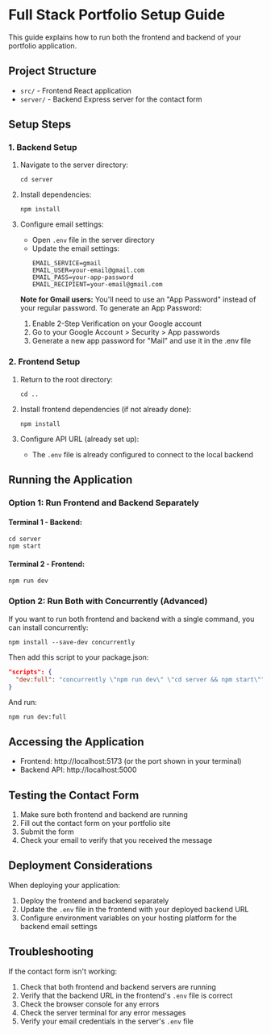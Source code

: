 # Full Stack Portfolio Setup Guide

This guide explains how to run both the frontend and backend of your portfolio application.

## Project Structure

- `src/` - Frontend React application
- `server/` - Backend Express server for the contact form

## Setup Steps

### 1. Backend Setup

1. Navigate to the server directory:
   ```
   cd server
   ```

2. Install dependencies:
   ```
   npm install
   ```

3. Configure email settings:
   - Open `.env` file in the server directory
   - Update the email settings:
     ```
     EMAIL_SERVICE=gmail
     EMAIL_USER=your-email@gmail.com
     EMAIL_PASS=your-app-password
     EMAIL_RECIPIENT=your-email@gmail.com
     ```

   **Note for Gmail users:** You'll need to use an "App Password" instead of your regular password. 
   To generate an App Password:
   1. Enable 2-Step Verification on your Google account
   2. Go to your Google Account > Security > App passwords
   3. Generate a new app password for "Mail" and use it in the .env file

### 2. Frontend Setup

1. Return to the root directory:
   ```
   cd ..
   ```

2. Install frontend dependencies (if not already done):
   ```
   npm install
   ```

3. Configure API URL (already set up):
   - The `.env` file is already configured to connect to the local backend

## Running the Application

### Option 1: Run Frontend and Backend Separately

#### Terminal 1 - Backend:
```
cd server
npm start
```

#### Terminal 2 - Frontend:
```
npm run dev
```

### Option 2: Run Both with Concurrently (Advanced)

If you want to run both frontend and backend with a single command, you can install concurrently:

```
npm install --save-dev concurrently
```

Then add this script to your package.json:

```json
"scripts": {
  "dev:full": "concurrently \"npm run dev\" \"cd server && npm start\""
}
```

And run:
```
npm run dev:full
```

## Accessing the Application

- Frontend: http://localhost:5173 (or the port shown in your terminal)
- Backend API: http://localhost:5000

## Testing the Contact Form

1. Make sure both frontend and backend are running
2. Fill out the contact form on your portfolio site
3. Submit the form
4. Check your email to verify that you received the message

## Deployment Considerations

When deploying your application:

1. Deploy the frontend and backend separately
2. Update the `.env` file in the frontend with your deployed backend URL
3. Configure environment variables on your hosting platform for the backend email settings

## Troubleshooting

If the contact form isn't working:

1. Check that both frontend and backend servers are running
2. Verify that the backend URL in the frontend's `.env` file is correct
3. Check the browser console for any errors
4. Check the server terminal for any error messages
5. Verify your email credentials in the server's `.env` file